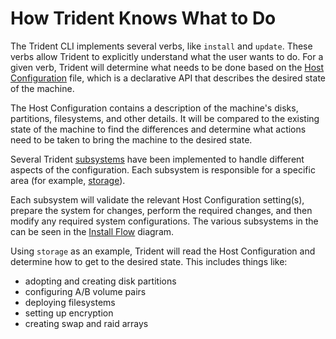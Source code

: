 
# How Trident Knows What to Do

<!--
DELETE ME AFTER COMPLETING THE DOCUMENT!
---
Task: https://dev.azure.com/mariner-org/polar/_workitems/edit/13173
Title: How Trident Knows What to Do
Type: Explanation
Objective:

Explain how trident knows what to do.
-->

The Trident CLI implements several verbs, like `install` and `update`. These
verbs allow Trident to explicitly understand what the user wants to do. For
a given verb, Trident will determine what needs to be done based on the
[Host Configuration](../Reference/Host-Configuration/API-Reference/HostConfiguration.md)
file, which is a declarative API that describes the desired state of the
machine.

The Host Configuration contains a description of the machine's disks,
partitions, filesystems, and other details. It will be compared to the existing
state of the machine to find the differences and determine what actions need to
be taken to bring the machine to the desired state.

Several Trident [subsystems](../Reference/Glossary.md#subsystem) have been
implemented to handle different aspects of the configuration. Each subsystem
is responsible for a specific area (for example,
[storage](../Reference/Host-Configuration/API-Reference/Storage.md)).

Each subsystem will validate the relevant Host Configuration setting(s),
prepare the system for changes, perform the required changes, and then
modify any required system configurations. The various subsystems in the
can be seen in the [Install Flow](../Explanation/Install-Flow.md) diagram.

Using `storage` as an example, Trident will read the Host Configuration and
determine how to get to the desired state. This includes things like:

* adopting and creating disk partitions
* configuring A/B volume pairs
* deploying filesystems
* setting up encryption
* creating swap and raid arrays
